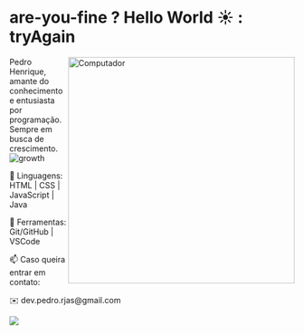 # are-you-fine ? Hello World ☀️ : tryAgain 

<img src="https://raw.githubusercontent.com/MicaelliMedeiros/micaellimedeiros/master/image/computer-illustration.png" width="400px" align="right" alt="Computador" style="max-width: 100%;">

Pedro Henrique, amante do conhecimento e entusiasta por programação.
Sempre em busca de crescimento.![growth](https://user-images.githubusercontent.com/12634255/205192196-9487b2bb-b87c-4844-8755-98f2deb9a0d3.png)


🌱 Linguagens: HTML | CSS | JavaScript | Java

🔭 Ferramentas: Git/GitHub | VSCode


<div>
  <p>📫 Caso queira entrar em contato:</p>
  <p>✉️ dev.pedro.rjas@gmail.com</p>
  <a href="https://www.linkedin.com/in/pedro-henrique-rjas/" alt="Linkedin" rel="nofollow">
  <img src="https://camo.githubusercontent.com/6a3398165e946e1df2dc47dfa1aa06b0a12548975ea7ff58625578d7c5b4aa22/68747470733a2f2f696d672e736869656c64732e696f2f62616467652f2d4c696e6b6564696e2d3065373661383f7374796c653d666c61742d737175617265266c6f676f3d4c696e6b6564696e266c6f676f436f6c6f723d7768697465266c696e6b3d68747470733a2f2f7777772e6c696e6b6564696e2e636f6d2f696e2f7275692d73696c76612d732f" data-canonical-src="https://img.shields.io/badge/-Linkedin-0e76a8?style=flat-square&amp;logo=Linkedin&amp;logoColor=white&amp;link=https://www.linkedin.com/in/pedro-henrique-rjas/" style="max-width: 100%;"></a>
</div>


<!--
**dev-pedro/dev-pedro** is a ✨ _special_ ✨ repository because its `README.md` (this file) appears on your GitHub profile.

Here are some ideas to get you started:

- 🔭 I’m currently working on ...
- 🌱 I’m currently learning ...
- 👯 I’m looking to collaborate on ...
- 🤔 I’m looking for help with ...
- 💬 Ask me about ...
- 📫 How to reach me: ...
- 😄 Pronouns: ...
- ⚡ Fun fact: ...
-->
